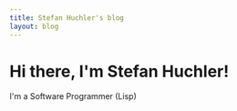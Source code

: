 ```yaml
---
title: Stefan Huchler's blog
layout: blog
---
```

<div class="blurb">
	<h1>Hi there, I'm Stefan Huchler!</h1>
	<p>I'm a Software Programmer (Lisp)</p>
</div><!-- /.blurb -->
